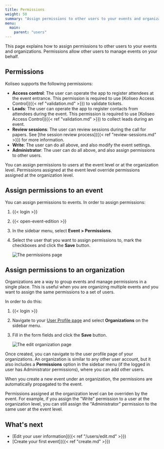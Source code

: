 ```yaml
---
title: Permissions
weight: 50
summary: "Assign permissions to other users to your events and organizations."
menu:
  main:
    parent: "users"
---
```


This page explains how to assign permissions to other users to your events and organizations. Permissions allow other users to manage events on your behalf.

## Permissions

Koliseo supports the following permissions:

- **Access control**: The user can operate the app to register attendees at the event entrance. This permission is required to use [Koliseo Access Control]({{< ref "validation.md" >}}) to validate tickets.
- **Leads**: The user can operate the app to register contacts from attendees during the event. This permission is required to use [Koliseo Access Control]({{< ref "validation.md" >}}) to collect leads during an event.
- **Review sessions**: The user can review sessions during the call for papers. See [the session review process]({{< ref "review-sessions.md" >}}) for more information.
- **Write**: The user can do all above, and also modify the event settings.
- **Administrator**: The user can do all above, and also assign permissions to other users.

You can assign permissions to users at the event level or at the organization level. Permissions assigned at the event level override permissions assigned at the organization level.

## Assign permissions to an event

You can assign permissions to events. In order to assign permissions:

1. {{< login >}}
1. {{< open-event-edition >}}
1. In the sidebar menu, select **Event > Permissions**.
1. Select the user that you want to assign permissions to, mark the checkboxes and click the **Save** button.

   ![The permissions page](/img/screenshots/users/permissions-edit.avif)

## Assign permissions to an organization

Organizations are a way to group events and manage permissions in a single place. This is useful when you are organizing multiple events and you want to assign the same permissions to a set of users.

In order to do this:

1. {{< login >}}
1. Navigate to your [User Profile page](https://www.koliseo.com/me) and select **Organizations** on the sidebar menu.
1. Fill in the form fields and click the **Save** button.

   ![The edit organization page](/img/screenshots/users/org-create.avif)

Once created, you can navigate to the user profile page of your organizations. An organization is similar to any other user account, but it also includes a **Permissions** option in the sidebar menu (if the logged in user has Administrator permissions), where you can add other users.

When you create a new event under an organization, the permissions are automatically propagated to the event.

Permissions assigned at the organization level can be overriden by the event. For example, if you assign the "Write" permission to a user at the organization level, you can still assign the "Administrator" permission to the same user at the event level.

## What's next

- [Edit your user information]({{< ref "/users/edit.md" >}})
- [Create your first event]({{< ref "create.md" >}})
